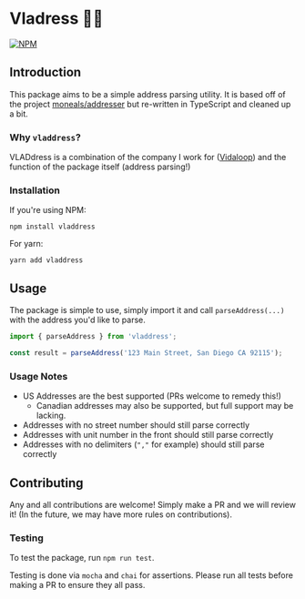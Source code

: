 # Vladress 🧛‍♂️

[![NPM](https://nodei.co/npm/vladdress.png?mini=true)](https://npmjs.org/package/vladdress)

## Introduction

This package aims to be a simple address parsing utility. It is based off of the project [moneals/addresser](https://github.com/moneals/addresser) but re-written in TypeScript and cleaned up a bit.

### Why `vladdress`?

VLADdress is a combination of the company I work for ([Vidaloop](https://vidaloop.com/)) and the function of the package itself (address parsing!)

### Installation

If you're using NPM:

```shell
npm install vladdress
```

For yarn:
```shell
yarn add vladdress
```

## Usage

The package is simple to use, simply import it and call `parseAddress(...)` with the address you'd like to parse.

```typescript
import { parseAddress } from 'vladdress';

const result = parseAddress('123 Main Street, San Diego CA 92115');

```

### Usage Notes

- US Addresses are the best supported (PRs welcome to remedy this!)
   - Canadian addresses may also be supported, but full support may be lacking.
- Addresses with no street number should still parse correctly
- Addresses with unit number in the front should still parse correctly
- Addresses with no delimiters (`","` for example) should still parse correctly

## Contributing

Any and all contributions are welcome! Simply make a PR and we will review it! (In the future, we may have more rules on contributions).

### Testing

To test the package, run `npm run test`.

Testing is done via `mocha` and `chai` for assertions. Please run all tests before making a PR to ensure they all pass.
